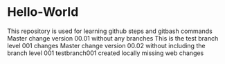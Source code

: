 # Hello-World
This repository is used for learning github steps and gitbash commands
Master change version 00.01 without any branches
This is the test branch level 001 changes
Master change version 00.02 without including the branch level 001
testbranch001 created locally missing web changes
